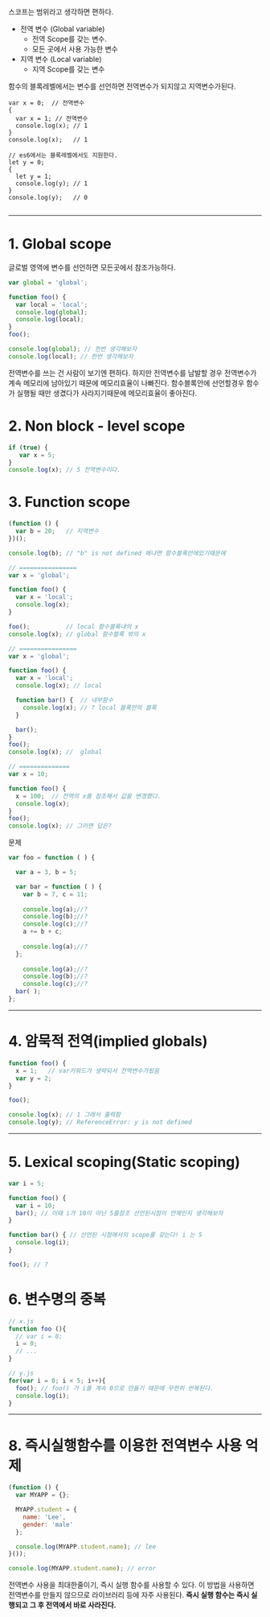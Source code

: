 스코프는 범위라고 생각하면 편하다.



- 전역 변수 (Global variable)
  - 전역 Scope를 갖는 변수.
  - 모든 곳에서 사용 가능한 변수
- 지역 변수 (Local variable)
  - 지역 Scope를 갖는 변수

함수의 블록레벨에서는 변수를 선언하면 전역변수가 되지않고 지역변수가된다.

```
var x = 0;  // 전역변수
{
  var x = 1; // 전역변수
  console.log(x); // 1
}
console.log(x);   // 1

// es6에서는 블록레벨에서도 지원한다.
let y = 0;
{
  let y = 1;
  console.log(y); // 1
}
console.log(y);   // 0


```

***



# 1. Global scope 

글로벌 영역에 변수를 선언하면 모든곳에서 참조가능하다.

```js
var global = 'global';

function foo() {
  var local = 'local';
  console.log(global);
  console.log(local);
}
foo();

console.log(global); // 한번 생각해보자
console.log(local); // 한번 생각해보자
```

전역변수를 쓰는 건 사람이 보기엔 편하다. 하지만 전역변수를 남발할 경우 전역변수가 계속 메모리에 남아있기 때문에 메모리효율이 나빠진다. 함수블록안에 선언할경우 함수가 실행될 때만 생겼다가 사라지기때문에 메모리효율이 좋아진다. 



# 2. Non block - level scope 

```js
if (true) {
   var x = 5;
}
console.log(x); // 5 전역변수이다.
```



# 3. Function scope 

```js
(function () {
  var b = 20;   // 지역변수
})();

console.log(b); // "b" is not defined 왜냐면 함수블록안에있기때문에

// ================
var x = 'global';

function foo() {
  var x = 'local';
  console.log(x);
}

foo();          // local 함수블록내의 x
console.log(x); // global 함수블록 밖의 x

// ================
var x = 'global';

function foo() {
  var x = 'local';
  console.log(x); // local

  function bar() {  // 내부함수
    console.log(x); // ? local 블록안의 블록
  }

  bar();
}
foo(); 
console.log(x); //  global

// ==============
var x = 10;

function foo() {
  x = 100;  // 전역의 x를 참조해서 값을 변경했다.
  console.log(x);
}
foo();
console.log(x); // 그러면 답은?
```



문제

```js
var foo = function ( ) {

  var a = 3, b = 5;

  var bar = function ( ) {
    var b = 7, c = 11;
    
	console.log(a);//?
    console.log(b);//?
    console.log(c);//?
    a += b + c;
    
    console.log(a);//?
  };
  
    console.log(a);//?
    console.log(b);//?
    console.log(c);//?	
  bar( );
};
```



---



# 4. 암묵적 전역(implied globals) 

```js
function foo() {
  x = 1;   // var키워드가 생략되서 전역변수가됬음
  var y = 2;
}

foo();

console.log(x); // 1 그래서 출력함
console.log(y); // ReferenceError: y is not defined
```



---



# 5. Lexical scoping(Static scoping) 

```js
var i = 5;

function foo() {
  var i = 10;
  bar(); // 이때 i가 10이 아닌 5를참조 선언된시점이 언제인지 생각해보자
}

function bar() { // 선언된 시점에서의 scope를 갖는다! i 는 5
  console.log(i); 
}

foo(); // ?


```





# 6. 변수명의 중복 

```js
// x.js
function foo (){
  // var i = 0;
  i = 0;
  // ...
}

// y.js
for(var i = 0; i < 5; i++){
  foo(); // foo() 가 i를 계속 0으로 만들기 때문에 무한히 반복된다.
  console.log(i);
}

```



---





# 8. 즉시실행함수를 이용한 전역변수 사용 억제 

```js
(function () {
  var MYAPP = {};

  MYAPP.student = {
    name: 'Lee',
    gender: 'male'
  };

  console.log(MYAPP.student.name); // lee
}());

console.log(MYAPP.student.name); // error
```

전역변수 사용을 최대한줄이기, 즉시 실행 함수를 사용할 수 있다. 이 방법을 사용하면 전역변수를 만들지 않으므로 라이브러리 등에 자주 사용된다. **즉시 실행 함수는 즉시 실행되고 그 후 전역에서 바로 사라진다.**